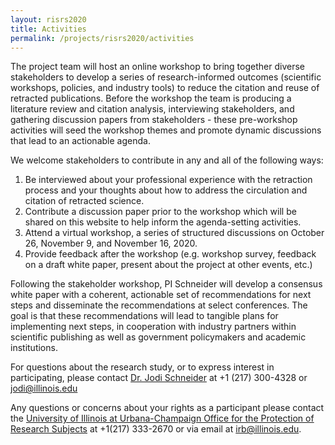 ```yaml
---
layout: risrs2020
title: Activities
permalink: /projects/risrs2020/activities
---
```

The project team will host an online workshop to bring together diverse stakeholders to develop a series of research-informed outcomes (scientific workshops, policies, and industry tools) to reduce the citation and reuse of retracted publications. Before the workshop the team is producing a literature review and citation analysis, interviewing stakeholders, and gathering discussion papers from stakeholders - these pre-workshop activities will seed the workshop themes and promote dynamic discussions that lead to an actionable agenda. 

We welcome stakeholders to contribute in any and all of the following ways:

1. Be interviewed about your professional experience with the retraction process and your thoughts about how to address the circulation and citation of retracted science.
2. Contribute a discussion paper prior to the workshop which will be shared on this website to help inform the agenda-setting activities.
3. Attend a virtual workshop, a series of structured discussions on October 26, November 9, and November 16, 2020.
4. Provide feedback after the workshop (e.g. workshop survey, feedback on a draft white paper, present about the project at other events, etc.)

Following the stakeholder workshop, PI Schneider will develop a consensus white paper with a coherent, actionable set of recommendations for next steps and disseminate the recommendations at select conferences. The goal is that these recommendations will lead to tangible plans for implementing next steps, in cooperation with industry partners within scientific publishing as well as government policymakers and academic institutions. 

For questions about the research study, or to express interest in participating, please contact [Dr. Jodi Schneider](https://ischool.illinois.edu/people/jodi-schneider) at +1 (217) 300-4328 or jodi@illinois.edu

Any questions or concerns about your rights as a participant please contact the [University of Illinois at Urbana-Champaign Office for the Protection of Research Subjects](https://oprs.research.illinois.edu) at +1(217) 333-2670 or via email at irb@illinois.edu.
